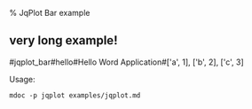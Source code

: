 % JqPlot Bar example


## very long example!

#jqplot_bar#hello#Hello Word Application#['a', 1], ['b', 2], ['c', 3]

Usage:

    mdoc -p jqplot examples/jqplot.md


